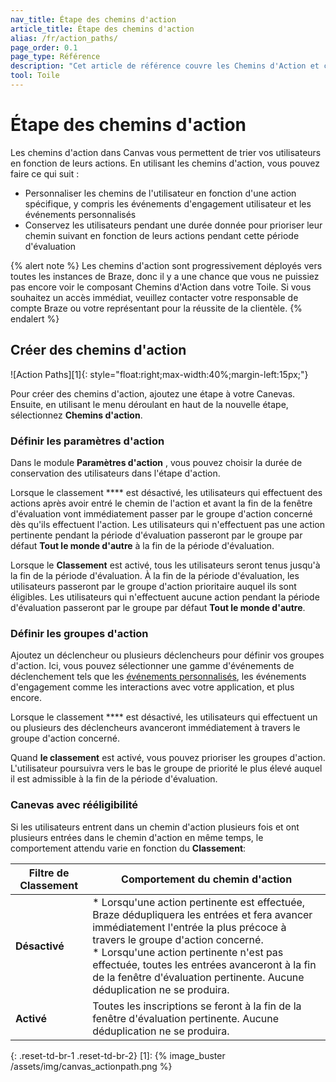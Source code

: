 ```yaml
---
nav_title: Étape des chemins d'action
article_title: Étape des chemins d'action
alias: /fr/action_paths/
page_order: 0.1
page_type: Référence
description: "Cet article de référence couvre les Chemins d'Action et comment les utiliser dans vos Canvases."
tool: Toile
---
```


# Étape des chemins d'action

Les chemins d'action dans Canvas vous permettent de trier vos utilisateurs en fonction de leurs actions. En utilisant les chemins d'action, vous pouvez faire ce qui suit :

* Personnaliser les chemins de l'utilisateur en fonction d'une action spécifique, y compris les événements d'engagement utilisateur et les événements personnalisés
* Conservez les utilisateurs pendant une durée donnée pour prioriser leur chemin suivant en fonction de leurs actions pendant cette période d'évaluation

{% alert note %}
Les chemins d'action sont progressivement déployés vers toutes les instances de Braze, donc il y a une chance que vous ne puissiez pas encore voir le composant Chemins d'Action dans votre Toile. Si vous souhaitez un accès immédiat, veuillez contacter votre responsable de compte Braze ou votre représentant pour la réussite de la clientèle.
{% endalert %}

## Créer des chemins d'action

!\[Action Paths\]\[1\]{: style="float:right;max-width:40%;margin-left:15px;"}

Pour créer des chemins d'action, ajoutez une étape à votre Canevas. Ensuite, en utilisant le menu déroulant en haut de la nouvelle étape, sélectionnez **Chemins d'action**.

### Définir les paramètres d'action

Dans le module **Paramètres d'action** , vous pouvez choisir la durée de conservation des utilisateurs dans l'étape d'action.

Lorsque le classement **** est désactivé, les utilisateurs qui effectuent des actions après avoir entré le chemin de l'action et avant la fin de la fenêtre d'évaluation vont immédiatement passer par le groupe d'action concerné dès qu'ils effectuent l'action. Les utilisateurs qui n'effectuent pas une action pertinente pendant la période d'évaluation passeront par le groupe par défaut **Tout le monde d'autre** à la fin de la période d'évaluation.

Lorsque le **Classement** est activé, tous les utilisateurs seront tenus jusqu'à la fin de la période d'évaluation. À la fin de la période d'évaluation, les utilisateurs passeront par le groupe d'action prioritaire auquel ils sont éligibles. Les utilisateurs qui n'effectuent aucune action pendant la période d'évaluation passeront par le groupe par défaut **Tout le monde d'autre**.

### Définir les groupes d'action

Ajoutez un déclencheur ou plusieurs déclencheurs pour définir vos groupes d'action. Ici, vous pouvez sélectionner une gamme d'événements de déclenchement tels que les [événements personnalisés][2], les événements d'engagement comme les interactions avec votre application, et plus encore.

Lorsque le classement **** est désactivé, les utilisateurs qui effectuent un ou plusieurs des déclencheurs avanceront immédiatement à travers le groupe d'action concerné.

Quand **le classement** est activé, vous pouvez prioriser les groupes d'action. L'utilisateur poursuivra vers le bas le groupe de priorité le plus élevé auquel il est admissible à la fin de la période d'évaluation.

### Canevas avec rééligibilité

Si les utilisateurs entrent dans un chemin d'action plusieurs fois et ont plusieurs entrées dans le chemin d'action en même temps, le comportement attendu varie en fonction du **Classement**:

| Filtre de Classement | Comportement du chemin d'action                                                                                                                                                                                                                                                                                                                                |
| -------------------- | -------------------------------------------------------------------------------------------------------------------------------------------------------------------------------------------------------------------------------------------------------------------------------------------------------------------------------------------------------------- |
| **Désactivé**        | * Lorsqu'une action pertinente est effectuée, Braze dédupliquera les entrées et fera avancer immédiatement l'entrée la plus précoce à travers le groupe d'action concerné. <br /> * Lorsqu'une action pertinente n'est pas effectuée, toutes les entrées avanceront à la fin de la fenêtre d'évaluation pertinente. Aucune déduplication ne se produira. |
| **Activé**           | Toutes les inscriptions se feront à la fin de la fenêtre d'évaluation pertinente. Aucune déduplication ne se produira.                                                                                                                                                                                                                                         |
{: .reset-td-br-1 .reset-td-br-2}
[1]: {% image_buster /assets/img/canvas_actionpath.png %}

[2]: {{site.baseurl}}/user_guide/data_and_analytics/custom_data/custom_events
